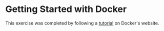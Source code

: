 # Getting Started with Docker

This exercise was completed by following a [tutorial](http://docs.docker.com/getstarted) on Docker's website.
